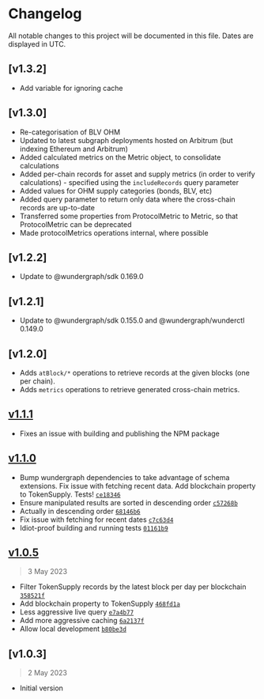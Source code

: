 # Changelog

All notable changes to this project will be documented in this file. Dates are displayed in UTC.

## [v1.3.2]

- Add variable for ignoring cache

## [v1.3.0]

- Re-categorisation of BLV OHM
- Updated to latest subgraph deployments hosted on Arbitrum (but indexing Ethereum and Arbitrum)
- Added calculated metrics on the Metric object, to consolidate calculations
- Added per-chain records for asset and supply metrics (in order to verify calculations) - specified using the `includeRecords` query parameter
- Added values for OHM supply categories (bonds, BLV, etc)
- Added query parameter to return only data where the cross-chain records are up-to-date
- Transferred some properties from ProtocolMetric to Metric, so that ProtocolMetric can be deprecated
- Made protocolMetrics operations internal, where possible

## [v1.2.2]

- Update to @wundergraph/sdk 0.169.0

## [v1.2.1]

- Update to @wundergraph/sdk 0.155.0 and @wundergraph/wunderctl 0.149.0

## [v1.2.0]

- Adds `atBlock/*` operations to retrieve records at the given blocks (one per chain).
- Adds `metrics` operations to retrieve generated cross-chain metrics.

## [v1.1.1](https://github.com/OlympusDAO/treasury-subgraph/compare/v1.1.0...v1.1.1)

- Fixes an issue with building and publishing the NPM package

## [v1.1.0](https://github.com/OlympusDAO/treasury-subgraph/compare/v1.0.5...v1.1.0)

- Bump wundergraph dependencies to take advantage of schema extensions. Fix issue with fetching recent data. Add blockchain property to TokenSupply. Tests! [`ce18346`](https://github.com/OlympusDAO/treasury-subgraph/commit/ce18346496ba0ab0b67155d1ad353d0dc4de81d1)
- Ensure manipulated results are sorted in descending order [`c57268b`](https://github.com/OlympusDAO/treasury-subgraph/commit/c57268bc20d256bce0b42253a855541653ee5a80)
- Actually in descending order [`68146b6`](https://github.com/OlympusDAO/treasury-subgraph/commit/68146b68e8fd5c4f5570590298e9611adfb129a6)
- Fix issue with fetching for recent dates [`c7c63d4`](https://github.com/OlympusDAO/treasury-subgraph/commit/c7c63d4a430d02ed563875a37e02ce134cae750d)
- Idiot-proof building and running tests [`01161b9`](https://github.com/OlympusDAO/treasury-subgraph/commit/01161b96aa954978bdbe2c255290e0f09956b2cc)

## [v1.0.5](https://github.com/OlympusDAO/treasury-subgraph/compare/v1.0.3...v1.0.5)

> 3 May 2023

- Filter TokenSupply records by the latest block per day per blockchain [`358521f`](https://github.com/OlympusDAO/treasury-subgraph/commit/358521f873f644a0bddf3f84fe414d969c424b3d)
- Add blockchain property to TokenSupply [`468fd1a`](https://github.com/OlympusDAO/treasury-subgraph/commit/468fd1a9a7d725fe29a28cbb1d9c053419b43e0f)
- Less aggressive live query [`e7a4b77`](https://github.com/OlympusDAO/treasury-subgraph/commit/e7a4b772a5ca532a2d871cf16705b49734c15960)
- Add more aggressive caching [`6a2137f`](https://github.com/OlympusDAO/treasury-subgraph/commit/6a2137f8b9cfba97d0e3ddb761e4543a0e511960)
- Allow local development [`b80be3d`](https://github.com/OlympusDAO/treasury-subgraph/commit/b80be3dd6f44dc7a0e80fe32ed51c93a7f06c2de)

## [v1.0.3]

> 2 May 2023

- Initial version
